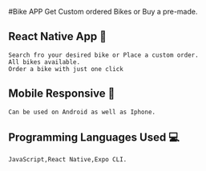 #Bike APP
Get Custom ordered Bikes or Buy a pre-made.


## React Native App :movie_camera:
    Search fro your desired bike or Place a custom order.
    All bikes available.
    Order a bike with just one click
    
## Mobile Responsive :iphone:
    Can be used on Android as well as Iphone.
    
    
## Programming Languages Used :computer:
    JavaScript,React Native,Expo CLI.

